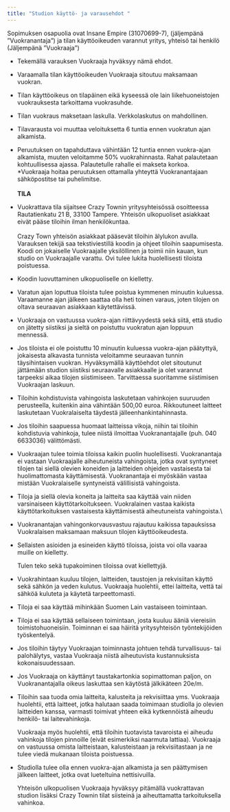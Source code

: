 ```yaml
---
title: "Studion käyttö- ja varausehdot "
---
```

Sopimuksen osapuolia ovat Insane Empire (31070699-7), (jäljempänä ”Vuokranantaja”) ja tilan käyttöoikeuden varannut yritys, yhteisö tai henkilö (Jäljempänä ”Vuokraaja”)

* Tekemällä varauksen Vuokraaja hyväksyy nämä ehdot.
* Varaamalla tilan käyttöoikeuden Vuokraaja sitoutuu maksamaan vuokran.
* Tilan käyttöoikeus on tilapäinen eikä kyseessä ole lain liikehuoneistojen vuokrauksesta tarkoittama vuokrasuhde.
* Tilan vuokraus maksetaan laskulla. Verkkolaskutus on mahdollinen.
* Tilavarausta voi muuttaa veloituksetta 6 tuntia ennen vuokratun ajan alkamista.
* Peruutuksen on tapahduttava vähintään 12 tuntia ennen vuokra-ajan alkamista, muuten veloitamme 50% vuokrahinnasta. Rahat palautetaan kohtuullisessa ajassa. Palautetulle rahalle ei makseta korkoa.\
  *Vuokraaja hoitaa peruutuksen ottamalla yhteyttä Vuokranantajaan sähköpostitse tai puhelimitse.\
  \
  **TILA**
* Vuokrattava tila sijaitsee Crazy Townin yritysyhteisössä osoitteessa Rautatienkatu 21 B, 33100 Tampere. Yhteisön ulkopuoliset asiakkaat eivät pääse tiloihin ilman henkilökuntaa. \
  \
  Crazy Town yhteisön asiakkaat pääsevät tiloihin älylukon avulla. Varauksen tekijä saa tekstiviestillä koodin ja ohjeet tiloihin saapumisesta. Koodi on jokaiselle Vuokraajalle yksilöllinen ja toimii niin kauan, kun studio on Vuokraajalle varattu. Ovi tulee lukita huolellisesti tiloista poistuessa.
* Koodin luovuttaminen ulkopuoliselle on kielletty.
* Varatun ajan loputtua tiloista tulee poistua kymmenen minuutin kuluessa. Varaamanne ajan jälkeen saattaa olla heti toinen varaus, joten tilojen on oltava seuraavan asiakkaan käytettävissä.
* Vuokraaja on vastuussa vuokra-ajan riittävyydestä sekä siitä, että studio on jätetty siistiksi ja sieltä on poistuttu vuokratun ajan loppuun mennessä.
* Jos tiloista ei ole poistuttu 10 minuutin kuluessa vuokra-ajan päätyttyä, jokaisesta alkavasta tunnista veloitamme seuraavan tunnin täysihintaisen vuokran. Hyväksymällä käyttöehdot olet sitoutunut jättämään studion siistiksi seuraavalle asiakkaalle ja olet varannut tarpeeksi aikaa tilojen siistimiseen. Tarvittaessa suoritamme siistimisen Vuokraajan laskuun.
* Tiloihin kohdistuvista vahingoista laskutetaan vahinkojen suuruuden perusteella, kuitenkin aina vähintään 500,00 euroa. Rikkoutuneet laitteet laskutetaan Vuokralaiselta täydestä jälleenhankintahinnasta.
* Jos tiloihin saapuessa huomaat laitteissa vikoja, niihin tai tiloihin kohdistuvia vahinkoja, tulee niistä ilmoittaa Vuokranantajalle (puh. 040 6633036) välittömästi.
* Vuokraajan tulee toimia tiloissa kaikin puolin huolellisesti. Vuokranantaja ei vastaan Vuokraajalle aiheutuneista vahingoista, jotka ovat syntyneet tilojen tai siellä olevien koneiden ja laitteiden ohjeiden vastaisesta tai huolimattomasta käyttämisestä. Vuokranantaja ei myöskään vastaa mistään Vuokralaiselle syntyneistä välillisistä vahingoista.
* Tiloja ja siellä olevia koneita ja laitteita saa käyttää vain niiden varsinaiseen käyttötarkoitukseen. Vuokralainen vastaa kaikista käyttötarkoituksen vastaisesta käyttämisestä aiheutuneista vahingoista.\
* Vuokranantajan vahingonkorvausvastuu rajautuu kaikissa tapauksissa Vuokralaisen maksamaan maksuun tilojen käyttöoikeudesta.
* Sellaisten asioiden ja esineiden käyttö tiloissa, joista voi olla vaaraa muille on kielletty.

  Tulen teko sekä tupakoiminen tiloissa ovat kiellettyjä.
* Vuokrahintaan kuuluu tilojen, laitteiden, taustojen ja rekvisiitan käyttö sekä sähkön ja veden kulutus. Vuokraaja huolehtii, ettei laitteita, vettä tai sähköä kuluteta ja käytetä tarpeettomasti.
* Tiloja ei saa käyttää mihinkään Suomen Lain vastaiseen toimintaan.
* Tiloja ei saa käyttää sellaiseen toimintaan, josta kuuluu ääniä viereisiin toimistohuoneisiin. Toiminnan ei saa häiritä yritysyhteisön työntekijöiden työskentelyä.
* Jos tiloihin täytyy Vuokraajan toiminnasta johtuen tehdä turvallisuus- tai palohälytys, vastaa Vuokraaja niistä aiheutuvista kustannuksista kokonaisuudessaan.
* Jos Vuokraaja on käyttänyt taustakartonkia sopimattoman paljon, on Vuokranantajalla oikeus laskuttaa sen käytöstä jälkikäteen 20e/m.
* Tiloihin saa tuoda omia laitteita, kalusteita ja rekvisiittaa yms. Vuokraaja huolehtii, että laitteet, jotka halutaan saada toimimaan studiolla jo olevien laitteiden kanssa, varmasti toimivat yhteen eikä kytkennöistä aiheudu henkilö- tai laitevahinkoja. 

  Vuokraaja myös huolehtii, että tiloihin tuotavista tavaroista ei aiheudu vahinkoja tilojen pinnoille (eivät esimerkiksi naarmuta lattiaa). Vuokraaja on vastuussa omista laitteistaan, kalusteistaan ja rekvisiitastaan ja ne tulee viedä mukanaan tiloista poistuessa.
* Studiolla tulee olla ennen vuokra-ajan alkamista ja sen päättymisen jälkeen laitteet, jotka ovat lueteltuina nettisivuilla.

  Yhteisön ulkopuolisen Vuokraaja hyväksyy pitämällä vuokrattavan studion lisäksi Crazy Townin tilat siisteinä ja aiheuttamatta tarkoituksella vahinkoa.